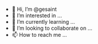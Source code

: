 - 👋 Hi, I’m @gesaint
- 👀 I’m interested in ...
- 🌱 I’m currently learning ...
- 💞️ I’m looking to collaborate on ...
- 📫 How to reach me ...

<!---
gesaint/gesaint is a ✨ special ✨ repository because its `README.md` (this file) appears on your GitHub profile.
You can click the Preview link to take a look at your changes.
--->
